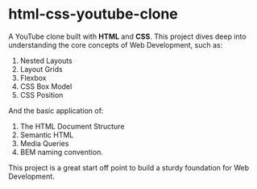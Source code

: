 # html-css-youtube-clone
A YouTube clone built with **HTML** and **CSS**. This project dives deep into understanding the core concepts of Web Development, such as: 
1. Nested Layouts
2. Layout Grids
3. Flexbox
4. CSS Box Model
5. CSS Position 
  
And the basic application of:
1. The HTML Document Structure
2. Semantic HTML
3. Media Queries
4. BEM naming convention. 
  
This project is a great start off point to build a sturdy foundation for Web Development.

